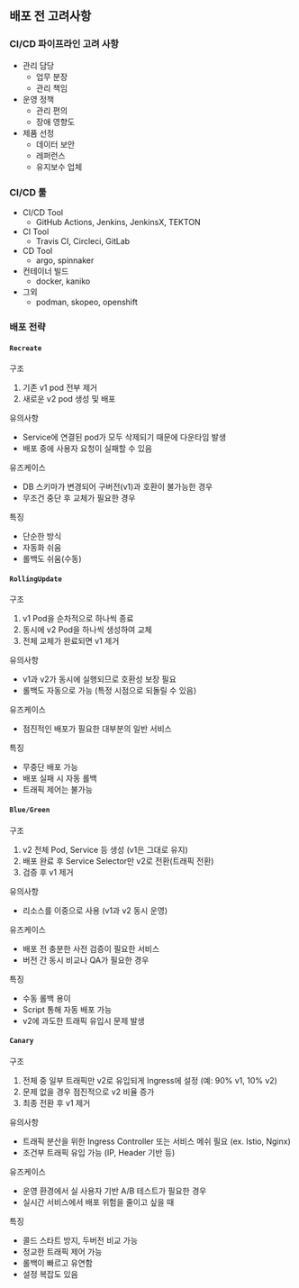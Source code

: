 ## 배포 전 고려사항

### CI/CD 파이프라인 고려 사항
- 관리 담당 
    - 업무 분장
    - 관리 책임
- 운영 정책
    - 관리 편의
    - 장애 영향도
- 제품 선정
    - 데이터 보안
    - 레퍼런스
    - 유지보수 업체 

### CI/CD 툴
- CI/CD Tool
    - GitHub Actions, Jenkins, JenkinsX, TEKTON
- CI Tool
    - Travis CI, Circleci, GitLab
- CD Tool
    - argo, spinnaker
- 컨테이너 빌드
    - docker, kaniko
- 그외
    - podman, skopeo, openshift

### 배포 전략

#### `Recreate` 

구조  
1. 기존 v1 pod 전부 제거
2. 새로운 v2 pod 생성 및 배포

유의사항  
- Service에 연결된 pod가 모두 삭제되기 때문에 다운타임 발생
- 배포 중에 사용자 요청이 실패할 수 있음 

유즈케이스  
- DB 스키마가 변경되어 구버전(v1)과 호환이 불가능한 경우
- 무조건 중단 후 교체가 필요한 경우

특징  
- 단순한 방식
- 자동화 쉬움
- 롤백도 쉬움(수동)

#### `RollingUpdate`

구조  
1. v1 Pod을 순차적으로 하나씩 종료
2. 동시에 v2 Pod을 하나씩 생성하여 교체
3. 전체 교체가 완료되면 v1 제거

유의사항  
- v1과 v2가 동시에 실행되므로 호환성 보장 필요
- 롤백도 자동으로 가능 (특정 시점으로 되돌릴 수 있음)

유즈케이스  
- 점진적인 배포가 필요한 대부분의 일반 서비스

특징  
- 무중단 배포 가능
- 배포 실패 시 자동 롤백
- 트래픽 제어는 불가능

#### `Blue/Green`

구조  
1. v2 전체 Pod, Service 등 생성 (v1은 그대로 유지)
2. 배포 완료 후 Service Selector만 v2로 전환(트래픽 전환)
3. 검증 후 v1 제거

유의사항   
- 리소스를 이중으로 사용 (v1과 v2 동시 운영)

유즈케이스  
- 배포 전 충분한 사전 검증이 필요한 서비스
- 버전 간 동시 비교나 QA가 필요한 경우

특징  
- 수동 롤백 용이
- Script 통해 자동 배포 가능
- v2에 과도한 트래픽 유입시 문제 발생

#### `Canary`

구조  
1. 전체 중 일부 트래픽만 v2로 유입되게 Ingress에 설정 (예: 90% v1, 10% v2)
2. 문제 없을 경우 점진적으로 v2 비율 증가
3. 최종 전환 후 v1 제거

유의사항  
- 트래픽 분산을 위한 Ingress Controller 또는 서비스 메쉬 필요 (ex. Istio, Nginx)
- 조건부 트래픽 유입 가능 (IP, Header 기반 등)

유즈케이스  
- 운영 환경에서 실 사용자 기반 A/B 테스트가 필요한 경우
- 실시간 서비스에서 배포 위험을 줄이고 싶을 때

특징  
- 콜드 스타트 방지, 두버전 비교 가능
- 정교한 트래픽 제어 가능
- 롤백이 빠르고 유연함
- 설정 복잡도 있음
